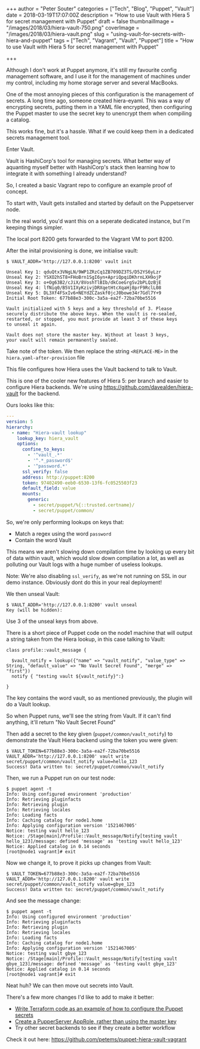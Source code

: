 +++
author = "Peter Souter"
categories = ["Tech", "Blog", "Puppet", "Vault"]
date = 2018-03-19T17:07:00Z
description = "How to use Vault with Hiera 5 for secret management with Puppet"
draft = false
thumbnailImage = "/images/2018/03/hiera-vault-750.png"
coverImage = "/images/2018/03/hiera-vault.png"
slug = "using-vault-for-secrets-with-hiera-and-puppet"
tags = ["Tech", "Vagrant", "Vault", "Puppet"]
title = "How to use Vault with Hiera 5 for secret management with Puppet"

+++

Although I don't work at Puppet anymore, it's still my favourite config management
software, and I use it for the management of machines under my control, including
my home storage server and several MacBooks.

One of the most annoying pieces of this configuration is the management of secrets.
A long time ago, someone created hiera-eyaml. This was a way of encrypting secrets,
putting them in a YAML file encrypted, then configuring the Puppet master to use
the secret key to unencrypt them when compiling a catalog.

This works fine, but it's a hassle. What if we could keep them in a dedicated secrets
management tool.

Enter Vault.

Vault is HashiCorp's tool for managing secrets. What better way of aquanting myself better with HashiCorp's stack
then learning how to integrate it with something I already understand?

So, I created a basic Vagrant repo to configure an example proof of concept.

To start with, Vault gets installed and started by default on the Puppetserver node.

In the real world, you'd want this on a seperate dedicated instance, but I'm keeping things simpler.

The local port 8200 gets forwarded to the Vagrant VM to port 8200.

After the inital provisioning is done, we initialise vault:

```
$ VAULT_ADDR='http://127.0.0.1:8200' vault init

Unseal Key 1: qduQtx3VNgLN/9WP1ZRzCq1ZB709DZ3TS/D52YS6yLzr
Unseal Key 2: YSXO2hST8+FHoBrn1SgI6yn+ApriQpqiDKhrnLXH9ojP
Unseal Key 3: o+Og63B2/cJiX/8VoshTlBIb/dkCoeGrgSv2bPLQzBjE
Unseal Key 4: lfNiq0/B5V1IXyKzivjDRXqetHtcXqaHj8prF9RclL08
Unseal Key 5: DL3Xf4FSxIv6+NEYdZCZaskf0jcJ0bowe34r7Gdl7Y+9
Initial Root Token: 677b88e3-300c-3a5a-ea2f-72ba70be5516

Vault initialized with 5 keys and a key threshold of 3. Please
securely distribute the above keys. When the vault is re-sealed,
restarted, or stopped, you must provide at least 3 of these keys
to unseal it again.

Vault does not store the master key. Without at least 3 keys,
your vault will remain permanently sealed.
```

Take note of the token. We then replace the string `<REPLACE-ME>` in the `hiera.yaml-after-provision` file

This file configures how Hiera uses the Vault backend to talk to Vault.

This is one of the cooler new features of Hiera 5: per branch and easier to configure
Hiera backends. We're using https://github.com/davealden/hiera-vault for the backend.

Ours looks like this:

```yaml
---
version: 5
hierarchy:
  - name: "Hiera-vault lookup"
    lookup_key: hiera_vault
    options:
      confine_to_keys:
        - '^vault_.*'
        - '^.*_password$'
        - '^password.*'
      ssl_verify: false
      address: http://puppet:8200
      token: 97402490-eeb0-6530-13f6-fc0525503f23
      default_field: value
      mounts:
        generic:
          - secret/puppet/%{::trusted.certname}/
          - secret/puppet/common/
```

So, we're only performing lookups on keys that:
* Match a regex using the word `password`
* Contain the word Vault

This means we aren't slowing down compilation time by looking up every bit of
data within vault, which would slow down compilation a lot, as well as polluting
our Vault logs with a huge number of useless lookups.

Note: We're also disabling `ssl_verify`, as we're not running on SSL in our demo instance.
Obviously dont do this in your real deployment!

We then unseal Vault:

```
$ VAULT_ADDR='http://127.0.0.1:8200' vault unseal
Key (will be hidden):
```

Use 3 of the unseal keys from above.

There is a short piece of Puppet code on the node1 machine that will output a string
taken from the Hiera lookup, in this case talking to Vault:

```puppet
class profile::vault_message {

  $vault_notify = lookup({"name" => "vault_notify", "value_type" => String, "default_value" => "No Vault Secret Found", "merge" => "first"})
  notify { "testing vault ${vault_notify}":}

}
```

The key contains the word vault, so as mentioned previously, the plugin will do a Vault lookup.

So when Puppet runs, we'll see the string from Vault. If it can't find anything,
it'll return "No Vault Secret Found"

Then add a secret to the key given (`puppet/common/vault_notify`) to demonstrate the Vault Hiera backend using the token you were given:

```
$ VAULT_TOKEN=677b88e3-300c-3a5a-ea2f-72ba70be5516 VAULT_ADDR='http://127.0.0.1:8200' vault write secret/puppet/common/vault_notify value=hello_123
Success! Data written to: secret/puppet/common/vault_notify
```

Then, we run a Puppet run on our test node:

```
$ puppet agent -t
Info: Using configured environment 'production'
Info: Retrieving pluginfacts
Info: Retrieving plugin
Info: Retrieving locales
Info: Loading facts
Info: Caching catalog for node1.home
Info: Applying configuration version '1521467005'
Notice: testing vault hello_123
Notice: /Stage[main]/Profile::Vault_message/Notify[testing vault hello_123]/message: defined 'message' as 'testing vault hello_123'
Notice: Applied catalog in 0.14 seconds
[root@node1 vagrant]# exit
```

Now we change it, to prove it picks up changes from Vault:

```
$ VAULT_TOKEN=677b88e3-300c-3a5a-ea2f-72ba70be5516 VAULT_ADDR='http://127.0.0.1:8200' vault write secret/puppet/common/vault_notify value=gbye_123
Success! Data written to: secret/puppet/common/vault_notify
```

And see the message change:

```
$ puppet agent -t
Info: Using configured environment 'production'
Info: Retrieving pluginfacts
Info: Retrieving plugin
Info: Retrieving locales
Info: Loading facts
Info: Caching catalog for node1.home
Info: Applying configuration version '1521467005'
Notice: testing vault gbye_123
Notice: /Stage[main]/Profile::Vault_message/Notify[testing vault gbye_123]/message: defined 'message' as 'testing vault gbye_123'
Notice: Applied catalog in 0.14 seconds
[root@node1 vagrant]# exit
```

Neat huh? We can then move out secrets into Vault.

There's a few more changes I'd like to add to make it better:

* [Write Terraform code as an example of how to configure the Puppet secrets](https://www.terraform.io/docs/providers/vault/index.html)
* [Create a PupperServer AppRole, rather than using the master key
](https://www.vaultproject.io/docs/auth/approle.html)
* Try other secret backends to see if they create a better workflow

Check it out here: https://github.com/petems/puppet-hiera-vault-vagrant

